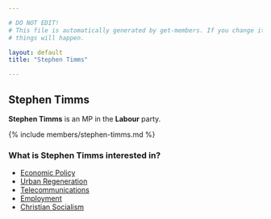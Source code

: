 ```yaml
---

# DO NOT EDIT!
# This file is automatically generated by get-members. If you change it, bad
# things will happen.

layout: default
title: "Stephen Timms"

---
```


## Stephen Timms

**Stephen Timms** is an MP in the **Labour** party.

{% include members/stephen-timms.md %}

### What is Stephen Timms interested in?


* [Economic Policy](/interests/economic-policy.html)
* [Urban Regeneration](/interests/urban-regeneration.html)
* [Telecommunications](/interests/telecommunications.html)
* [Employment](/interests/employment.html)
* [Christian Socialism](/interests/christian-socialism.html)
